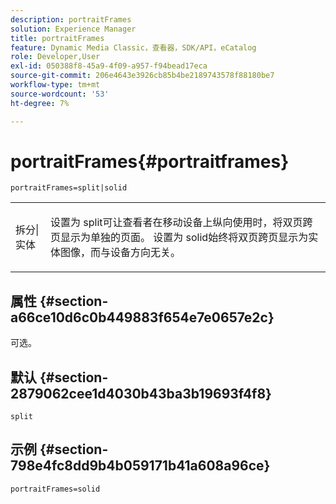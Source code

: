 ```yaml
---
description: portraitFrames
solution: Experience Manager
title: portraitFrames
feature: Dynamic Media Classic，查看器，SDK/API，eCatalog
role: Developer,User
exl-id: 050388f8-45a9-4f09-a957-f94bead17eca
source-git-commit: 206e4643e3926cb85b4be2189743578f88180be7
workflow-type: tm+mt
source-wordcount: '53'
ht-degree: 7%

---
```


# portraitFrames{#portraitframes}

`portraitFrames=split|solid`

<table id="table_1D425B7685D448459CD3FE8D683C813C"> 
 <tbody> 
  <tr> 
   <td colname="col1"> <p> <span class="codeph"> 拆分|实体</span> </p> </td> 
   <td colname="col2"> <p>设置为<span class="codeph"> split</span>可让查看者在移动设备上纵向使用时，将双页跨页显示为单独的页面。 设置为<span class="codeph"> solid</span>始终将双页跨页显示为实体图像，而与设备方向无关。 </p> </td> 
  </tr> 
 </tbody> 
</table>

## 属性 {#section-a66ce10d6c0b449883f654e7e0657e2c}

可选。

## 默认 {#section-2879062cee1d4030b43ba3b19693f4f8}

`split`

## 示例 {#section-798e4fc8dd9b4b059171b41a608a96ce}

`portraitFrames=solid`
